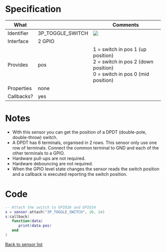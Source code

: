 # Specification

| What         |                  | Comments                   |
|--------------|------------------|----------------------------|
| Identifier   | 3P_TOGGLE_SWITCH | ![](http://git.whitecatboard.org/3p_switch.png) |
| Interface    | 2 GPIO           |                            |
| Provides     | pos              | 1 = switch in pos 1 (up position)<br/>2 = switch in pos 2 (down position)<br/>0 = switch in pos 0 (mid position)|
| Properties   | none             |                            |
| Callbacks?   | yes              | |

# Notes

* With this sensor you can get the position of a DPDT (double-pole, double-throw) switch.
* A DPDT has 6 terminals, organised in 2 rows. This sensor only use one row of terminals. Connect the common terminal to GND and each of the other terminals to a GPIO.
* Hardware pull-ups are not required.
* Hardware debouncing are not required.
* When the GPIO level state changes the sensor reads the switch position and a callback is executed reporting the switch position.

# Code

```lua
-- Attach the switch to GPIO26 and GPIO14
s = sensor.attach("3P_TOGGLE_SWITCH", 26, 14)
s:callback(
   function(data)
      print(data.pos)
   end
)
```

[Back to sensor list](https://github.com/whitecatboard/Lua-RTOS-ESP32/wiki/Sensor-module#supported-sensors)